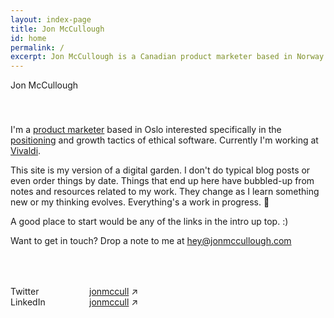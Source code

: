 ```yaml
---
layout: index-page
title: Jon McCullough
id: home
permalink: /
excerpt: Jon McCullough is a Canadian product marketer based in Norway working at Vivaldi Technologies. Welcome to his digital garden. 🌳
---
```


<div class="hero-text">
  <p style="padding-bottom:20px;">Jon McCullough</p>
  <p class="hero-title" style="padding-top: 20px;">I'm a <a class="internal-link" href="/product-marketing/">product marketer</a> based in Oslo interested specifically in the <a class="internal-link" href="/positioning">positioning</a> and growth tactics of ethical software. Currently I'm working at <a class="internal-link" href="/vivaldi/">Vivaldi</a>.</p>
  
  <p>This site is my version of a digital garden. I don't do typical blog posts or even order things by date. Things that end up here have bubbled-up from notes and resources related to my work. They change as I learn something new or my thinking evolves. Everything's a work in progress. 🌱</p>
  <p>A good place to start would be any of the links in the intro up top. :)</p>
  
  <p>Want to get in touch? Drop a note to me at <a href="mailto:hey@jonmccullough.com?subject=Hey there">hey@jonmccullough.com</a></p>
</div>

<!-- Social links list -->
  <div class="social-links" style="padding-top: 50px;">
	<div style="position: relative; width: 25%; float: left; display: block;">
	  <p class="grey-text" style="margin: 0;">Twitter</p>
	  <p class="grey-text" style="margin: 0;">LinkedIn</p>
	</div>
	<div style="position: relative; width: 75%; float: left; display: block;">
	  <p style="margin: 0;"><a target="blank" href="https://twitter.com/jonmccull">jonmccull</a> ↗</p>
	  <p style="margin: 0;"><a target="blank" href="https://www.linkedin.com/in/jonmccullough/">jonmccull</a> ↗</p>
	</div>
	</div>
  <!-- .social-links -->
  
  